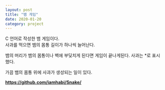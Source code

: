 ```yaml
---
layout: post
title: "뱀 게임"
date: 2020-01-20
category: project
---
```


C 언어로 작성한 뱀 게임이다.  
사과를 먹으면 뱀의 몸통 길이가 하나씩 늘어난다.

뱀의 머리가 뱀의 몸통이나 벽에 부딪치게 된다면 게임이 끝나게된다.
사과는 *로 표시했다.

가끔 뱀의 몸통 위에 사과가 생성되는 일이 있다.

**<https://github.com/iamhabi/Snake/>**